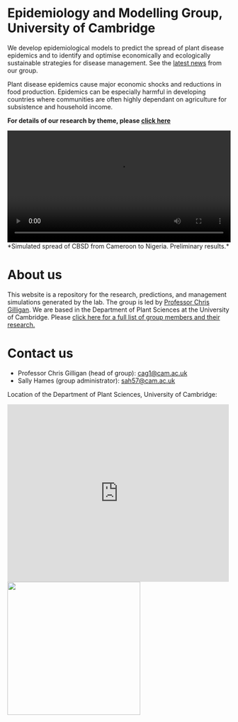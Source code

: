# Epidemiology and Modelling Group, <br>University of Cambridge

We develop epidemiological models to predict the spread of plant disease epidemics and to identify and optimise economically and ecologically sustainable strategies for disease management. See the [latest news](news.md) from our group.

Plant disease epidemics cause major economic shocks and reductions in food production. Epidemics can be especially harmful in developing countries where communities are often highly dependant on agriculture for subsistence and household income. 

**For details of our research by theme, please [click here](research.md)**

<video width="100%" controls>
<source src="images/MOV_scenario_8_case_0_job0.mp4?dl=0" type="video/mp4">
</video>
*Simulated spread of CBSD from Cameroon to Nigeria. Preliminary results.*

# About us

This website is a repository for the research, predictions, and management simulations generated by the lab. The group is led by [Professor Chris Gilligan](https://www.plantsci.cam.ac.uk/directory/gilligan-chris). We are based in the Department of Plant Sciences at the University of Cambridge. Please [click here for a full list of group members and their research.](people.md)

# Contact us

- Professor Chris Gilligan (head of group): [cag1@cam.ac.uk](mailto:cag1@cam.ac.uk)
- Sally Hames (group administrator): [sah57@cam.ac.uk](mailto:sah57@cam.ac.uk)

Location of the Department of Plant Sciences, University of Cambridge:

<iframe src="https://www.google.com/maps/embed?pb=!1m14!1m8!1m3!1d9780.973635628978!2d0.1215365!3d52.202624!3m2!1i1024!2i768!4f13.1!3m3!1m2!1s0x0%3A0xeed3c7024087483e!2sDepartment+of+Plant+Sciences%2C+University+of+Cambridge!5e0!3m2!1sen!2suk!4v1549911810214" width="500" height="400" frameborder="0" style="border:0" allowfullscreen></iframe>

<br>

<img src="../images/cam.jpg" width="300"/>
